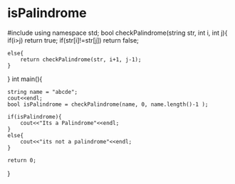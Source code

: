 # isPalindrome
#include<iostream>
using namespace std;
bool checkPalindrome(string str, int i, int j){
	if(i>j)
		return true;
	if(str[i]!=str[j])
		return false;
		
	else{
		return checkPalindrome(str, i+1, j-1);
	}
	
}
int main(){
	
	string name = "abcde";
	cout<<endl;
	bool isPalindrome = checkPalindrome(name, 0, name.length()-1 );
	
	if(isPalindrome){
		cout<<"Its a Palindrome"<<endl;
	}
	else{
		cout<<"its not a palindrome"<<endl;
	}
	
	return 0;
}
